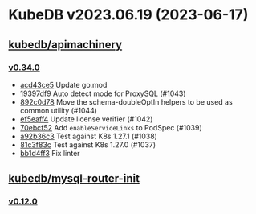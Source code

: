 # KubeDB v2023.06.19 (2023-06-17)


## [kubedb/apimachinery](https://github.com/kubedb/apimachinery)

### [v0.34.0](https://github.com/kubedb/apimachinery/releases/tag/v0.34.0)

- [acd43ce5](https://github.com/kubedb/apimachinery/commit/acd43ce5) Update go.mod
- [19397df9](https://github.com/kubedb/apimachinery/commit/19397df9) Auto detect mode for ProxySQL (#1043)
- [892c0d78](https://github.com/kubedb/apimachinery/commit/892c0d78) Move the schema-doubleOptIn helpers to be used as common utility (#1044)
- [ef5eaff4](https://github.com/kubedb/apimachinery/commit/ef5eaff4) Update license verifier (#1042)
- [70ebcf52](https://github.com/kubedb/apimachinery/commit/70ebcf52) Add `enableServiceLinks` to PodSpec (#1039)
- [a92b36c3](https://github.com/kubedb/apimachinery/commit/a92b36c3) Test against K8s 1.27.1 (#1038)
- [81c3f83c](https://github.com/kubedb/apimachinery/commit/81c3f83c) Test against K8s 1.27.0 (#1037)
- [bb1d4ff3](https://github.com/kubedb/apimachinery/commit/bb1d4ff3) Fix linter



## [kubedb/mysql-router-init](https://github.com/kubedb/mysql-router-init)

### [v0.12.0](https://github.com/kubedb/mysql-router-init/releases/tag/v0.12.0)




